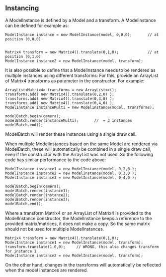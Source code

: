## Instancing

A ModelInstance is defined by a Model and a transform.  A ModelInstance can be defined for example as:

    ModelInstance instance = new ModelInstance(model, 0,0,0);       // at position (0,0,0)


    Matrix4 transform = new Matrix4().translate(0,1,0);             // at position (0,1,0)
    ModelInstance instance2 = new ModelInstance(model, transform);


It is also possible to define that a ModelInstance needs to be rendered as multiple instances using different transforms:
For this, provide an ArrayList of Matrix4 transforms as parameter in the constructor. For example:


    ArrayList<Matrix4> transforms = new ArrayList<>();
    transforms.add( new Matrix4().translate(0,2,0) );
    transforms.add( new Matrix4().translate(0,3,0) );
    transforms.add( new Matrix4().translate(0,4,0) );
    ModelInstance instanceMulti = new ModelInstance(model, transforms);

    modelBatch.begin(camera);
    modelBatch.render(instanceMulti);       //  = 3 instances
    modelBatch.end();

ModelBatch will render these instances using a single draw call.

When multiple ModelInstances based on the same Model are rendered via ModelBatch, 
these will automatically be combined in a single draw call, even if the constructor with the ArrayList was not used.
So the following code has similar performance to the code above: 

    ModelInstance instance1 = new ModelInstance(model, 0,2,0 );
    ModelInstance instance2 = new ModelInstance(model, 0,3,0 );
    ModelInstance instance3 = new ModelInstance(model, 0,4,0 );

    modelBatch.begin(camera);
    modelBatch.render(instance1);
    modelBatch.render(instance2);
    modelBatch.render(instance3);
    modelBatch.end();


Where a transform Matrix4 or an ArrayList of Matrix4 is provided to the ModelInstance constructor, the ModelInstance keeps a 
reference to the provided matrix/matrices, it does not make a copy.  So the same matrix should not be used for multiple ModelInstances.

    Matrix4 transform = new Matrix4().translate(0,1,0);           
    ModelInstance instance1 = new ModelInstance(model, transform);
    transform.translate(1,0,0);     // WRONG, this also changes transform for instance 1
    ModelInstance instance2 = new ModelInstance(model, transform);

On the other hand, changes in the transforms will automatically be reflected when the model instances are rendered.